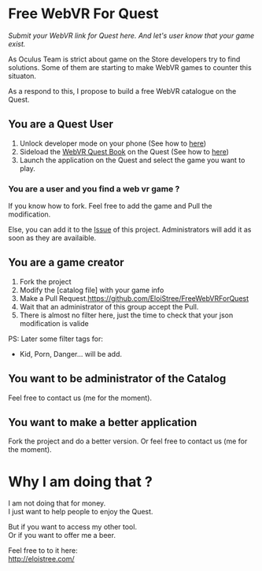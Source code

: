 # Free WebVR For Quest
_Submit your WebVR link for Quest here. And let's user know that your game exist._

As Oculus Team is strict about game on the Store developers try to find solutions.
Some of them are starting to make WebVR games to counter this situaton.

As a respond to this, I propose to build a free WebVR catalogue on the Quest.


## You are a Quest User

1. Unlock developer mode on your phone (See how to [here](https://github.com/EloiStree/CodeAndQuestsEveryday/issues/28))
2. Sideload the [WebVR Quest Book](#) on the Quest (See how to [here](https://github.com/EloiStree/CodeAndQuestsEveryday/issues/10))
3. Launch the application on the Quest and select the game you want to play.
### You are a user and you find a web vr game ?
If you know how to fork.
Feel free to add the game and Pull the modification.

Else, you can add it to the [Issue](https://github.com/EloiStree/FreeWebVRForQuest/issues) of this project.
Administrators will add it as soon as they are availaible.


## You are a game creator

1. Fork the project
2. Modify the [catalog file] with your game info
3. Make a Pull Request.https://github.com/EloiStree/FreeWebVRForQuest
4. Wait that an administrator of this group accept the Pull. 
5. There is almost no filter here, just the time to check that your json modification is valide

PS: Later some filter tags for:
- Kid, Porn, Danger... will be add.



## You want to be administrator of the Catalog

Feel free to contact us (me for the  moment).

## You want to make a better application

Fork the project and do a better version.
Or feel free to contact us (me for the  moment).


# Why I am doing that ?
I am not doing that for money.   
I just want to help people to enjoy the Quest.   

But if you want to access my other tool.   
Or if you want to offer me a beer.   

Feel free to to it here:   
http://eloistree.com/  
